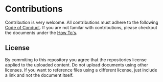 # Contributions

Contribution is very welcome. All contributions must adhere to the following [Code of Conduct](CODE_OF_CONDUCT.md). If you are not familar with contributions, please checkout the documents under the [How To's](./HowTos).

## License

By commiting to this repository you agree that the repositories license applied to the uploaded content. Do not upload documents using other licenses. If you want to reference files using a different license, just include a link and not the document itself.

